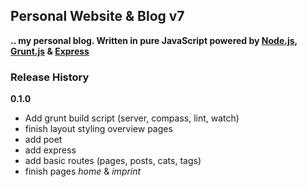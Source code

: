 ## Personal Website & Blog v7

**.. my personal blog. Written in pure JavaScript powered by [Node.js](http://nodejs.org/), [Grunt.js](http://gruntjs.com/) & [Express](http://expressjs.com/)** 


### Release History

**0.1.0**

* Add grunt build script (server, compass, lint, watch)
* finish layout styling overview pages
* add poet
* add express
* add basic routes (pages, posts, cats, tags)
* finish pages *home* & *imprint*
